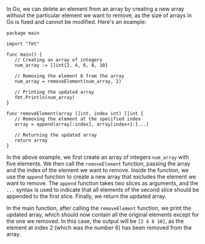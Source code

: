In Go, we can delete an element from an array by creating a new array without the particular element we want to remove, as the size of arrays in Go is fixed and cannot be modified. Here's an example:

```
package main

import "fmt"

func main() {
   // Creating an array of integers
   num_array := []int{2, 4, 6, 8, 10}

   // Removing the element 6 from the array
   num_array = removeElement(num_array, 2)

   // Printing the updated array
   fmt.Println(num_array)
}

func removeElement(array []int, index int) []int {
   // Removing the element at the specified index
   array = append(array[:index], array[index+1:]...)

   // Returning the updated array
   return array
}
```

In the above example, we first create an array of integers `num_array` with five elements. We then call the `removeElement` function, passing the array and the index of the element we want to remove. Inside the function, we use the `append` function to create a new array that excludes the element we want to remove. The `append` function takes two slices as arguments, and the `...` syntax is used to indicate that all elements of the second slice should be appended to the first slice. Finally, we return the updated array.

In the main function, after calling the `removeElement` function, we print the updated array, which should now contain all the original elements except for the one we removed. In this case, the output will be `[2 4 8 10]`, as the element at index 2 (which was the number 6) has been removed from the array.